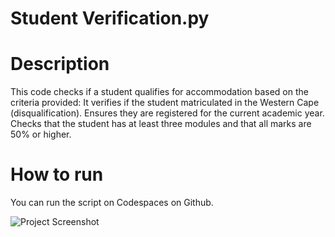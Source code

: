 # Student Verification.py


# Description
This code checks if a student qualifies for accommodation based on the criteria provided:
It verifies if the student matriculated in the Western Cape (disqualification).
Ensures they are registered for the current academic year.
Checks that the student has at least three modules and that all marks are 50% or higher.

# How to run
You can run the script on Codespaces on Github.

![Project Screenshot]()
